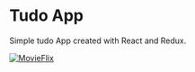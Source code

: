 # Tudo App

Simple tudo App created with React and Redux.

<a href="https://somethingtudo.netlify.app/">
        <img src="https://img.shields.io/badge/netlify-%23000000.svg?style=for-the-badge&logo=netlify&logoColor=#00C7B7" 
             alt="MovieFlix">
</a>
